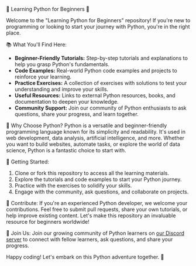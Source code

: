 🐍 Learning Python for Beginners 🚀

Welcome to the "Learning Python for Beginners" repository! If you're new to programming or looking to start your journey with Python, you're in the right place.

📚 What You'll Find Here:
- **Beginner-Friendly Tutorials:** Step-by-step tutorials and explanations to help you grasp Python's fundamentals.
- **Code Examples:** Real-world Python code examples and projects to reinforce your learning.
- **Practice Exercises:** A collection of exercises with solutions to test your understanding and improve your skills.
- **Useful Resources:** Links to external Python resources, books, and documentation to deepen your knowledge.
- **Community Support:** Join our community of Python enthusiasts to ask questions, share your progress, and learn together.

🌟 Why Choose Python?
Python is a versatile and beginner-friendly programming language known for its simplicity and readability. It's used in web development, data analysis, artificial intelligence, and more. Whether you want to build websites, automate tasks, or explore the world of data science, Python is a fantastic choice to start with.

🚀 Getting Started:
1. Clone or fork this repository to access all the learning materials.
2. Explore the tutorials and code examples to start your Python journey.
3. Practice with the exercises to solidify your skills.
4. Engage with the community, ask questions, and collaborate on projects.

🙌 Contribute:
If you're an experienced Python developer, we welcome your contributions. Feel free to submit pull requests, share your own tutorials, or help improve existing content. Let's make this repository an invaluable resource for beginners worldwide!

📌 Join Us:
Join our growing community of Python learners on [our Discord server](#) to connect with fellow learners, ask questions, and share your progress.

Happy coding! Let's embark on this Python adventure together. 🚀

